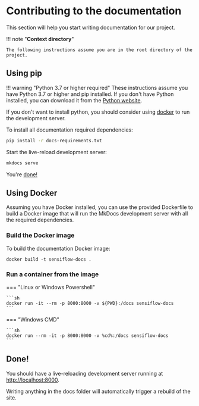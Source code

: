 # Contributing to the documentation

This section will help you start writing documentation for our project.

!!! note "**Context directory**"
    
    The following instructions assume you are in the root directory of the project.

## Using pip

!!! warning "Python 3.7 or higher required"
    These instructions assume you have Python 3.7 or higher and pip installed. If you don't have Python installed, you can download it from the [Python website](https://www.python.org/downloads/).

If you don't want to install python, you should consider using [docker](#using-docker) to run the development server.

To install all documentation required dependencies:

```sh
pip install -r docs-requirements.txt
```

Start the live-reload development server:
```sh
mkdocs serve
```

You're [done!](#done)

## Using Docker

Assuming you have Docker installed, you can use the provided Dockerfile to build a Docker image that will run the MkDocs development server with all the required dependencies.

### Build the Docker image

To build the documentation Docker image:

    docker build -t sensiflow-docs .

### Run a container from the image

=== "Linux or Windows Powershell"
    
    ```sh
    docker run -it --rm -p 8000:8000 -v ${PWD}:/docs sensiflow-docs
    ```

=== "Windows CMD"

    ```sh
    docker run --rm -it -p 8000:8000 -v %cd%:/docs sensiflow-docs   
    ```
        
        

## Done!

You should have a live-reloading development server running at [http://localhost:8000](http://localhost:8000).

Writing anything in the docs folder will automatically trigger a rebuild of the site.

